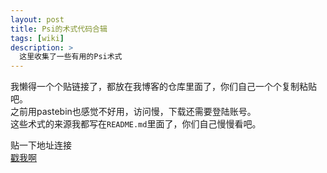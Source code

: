 ```yaml
---
layout: post
title: Psi的术式代码合辑
tags: [wiki]
description: >
  这里收集了一些有用的Psi术式
---
```

我懒得一个个贴链接了，都放在我博客的仓库里面了，你们自己一个个复制粘贴吧。     
之前用pastebin也感觉不好用，访问慢，下载还需要登陆账号。     
这些术式的来源我都写在`README.md`里面了，你们自己慢慢看吧。

贴一下地址连接     
[戳我啊]()
